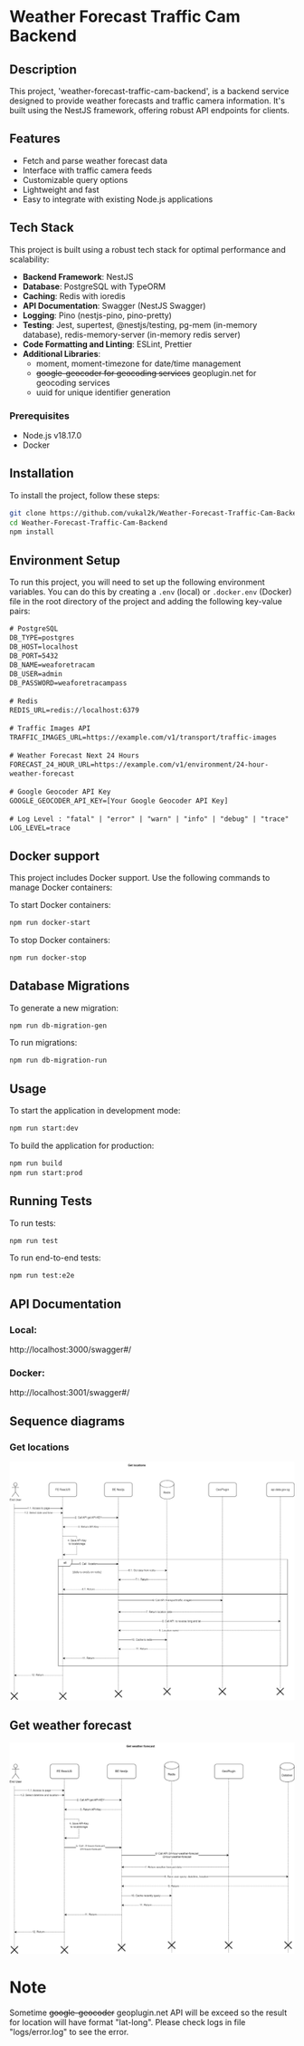 # Weather Forecast Traffic Cam Backend

## Description
This project, 'weather-forecast-traffic-cam-backend', is a backend service designed to provide weather forecasts and traffic camera information. It's built using the NestJS framework, offering robust API endpoints for clients.

## Features
- Fetch and parse weather forecast data
- Interface with traffic camera feeds
- Customizable query options
- Lightweight and fast
- Easy to integrate with existing Node.js applications

## Tech Stack

This project is built using a robust tech stack for optimal performance and scalability:

- **Backend Framework**: NestJS
- **Database**: PostgreSQL with TypeORM
- **Caching**: Redis with ioredis
- **API Documentation**: Swagger (NestJS Swagger)
- **Logging**: Pino (nestjs-pino, pino-pretty)
- **Testing**: Jest, supertest, @nestjs/testing, pg-mem (in-memory database), redis-memory-server (in-memory redis server)
- **Code Formatting and Linting**: ESLint, Prettier
- **Additional Libraries**:
  - moment, moment-timezone for date/time management
  - ~~google-geocoder for geocoding services~~ geoplugin.net for geocoding services
  - uuid for unique identifier generation

### Prerequisites
- Node.js v18.17.0
- Docker

## Installation
To install the project, follow these steps:

```bash
git clone https://github.com/vukal2k/Weather-Forecast-Traffic-Cam-Backend.git
cd Weather-Forecast-Traffic-Cam-Backend
npm install
```

## Environment Setup

To run this project, you will need to set up the following environment variables. You can do this by creating a `.env` (local) or `.docker.env` (Docker) file in the root directory of the project and adding the following key-value pairs:
```plaintext
# PostgreSQL
DB_TYPE=postgres
DB_HOST=localhost
DB_PORT=5432
DB_NAME=weaforetracam
DB_USER=admin
DB_PASSWORD=weaforetracampass

# Redis
REDIS_URL=redis://localhost:6379

# Traffic Images API
TRAFFIC_IMAGES_URL=https://example.com/v1/transport/traffic-images

# Weather Forecast Next 24 Hours
FORECAST_24_HOUR_URL=https://example.com/v1/environment/24-hour-weather-forecast

# Google Geocoder API Key
GOOGLE_GEOCODER_API_KEY=[Your Google Geocoder API Key]

# Log Level : "fatal" | "error" | "warn" | "info" | "debug" | "trace"
LOG_LEVEL=trace
```

## Docker support
This project includes Docker support. Use the following commands to manage Docker containers:

To start Docker containers:
```bash
npm run docker-start
```
To stop Docker containers:
```bash
npm run docker-stop
```

## Database Migrations
To generate a new migration:
```bash
npm run db-migration-gen
```

To run migrations:
```bash
npm run db-migration-run
```

## Usage
To start the application in development mode:

```bash
npm run start:dev
```

To build the application for production:
```bash
npm run build
npm run start:prod
```

## Running Tests
To run tests:
```bash
npm run test
```
To run end-to-end tests:
```bash
npm run test:e2e
```

## API Documentation
### Local:
http://localhost:3000/swagger#/
### Docker:
http://localhost:3001/swagger#/

## Sequence diagrams
### Get locations
![Get locations](locations.jpg)

## Get weather forecast
![Get weather forecast](weather.jpg)

# Note
Sometime ~~google-geocoder~~ geoplugin.net API will be exceed so the result for location will have format "lat-long". Please check logs in file "logs/error.log" to see the error.


